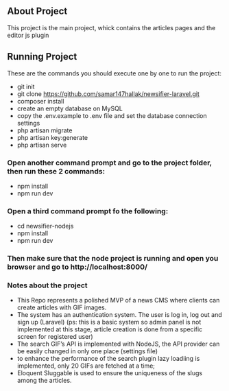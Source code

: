 
## About Project

This project is the main project, whick contains the articles pages and the editor js plugin

## Running Project
These are the commands you should execute one by one to run the project:
- git init
- git clone https://github.com/samar147hallak/newsifier-laravel.git
- composer install
- create an empty database on MySQL
- copy the .env.example to .env file and set the database connection settings
- php artisan migrate
- php artisan key:generate
- php artisan serve  

### Open another command prompt and go to the project folder, then run these 2 commands:
- npm install
- npm run dev

### Open a third command prompt fo the following:
- cd newsifier-nodejs
- npm install
- npm run dev

### Then make sure that the node project is running and open you browser and go to http://localhost:8000/ 

### Notes about the project
- This Repo represents a polished MVP of a news CMS where clients can create articles with GIF images.
- The system has an authentication system. The user is log in, log out and sign up (Laravel) (ps: this is a basic system so admin panel is not implemented at this stage, article creation is done from a specific screen for registered user)
- The search GIF’s API is implemented with NodeJS, the API provider can be easily changed in only one place (settings file)
- to enhance the performance of the search plugin lazy loadiing is implemented, only 20 GIFs are fetched at a time;
- Eloquent Sluggable is used to ensure the uniqueness of the slugs among the articles.
